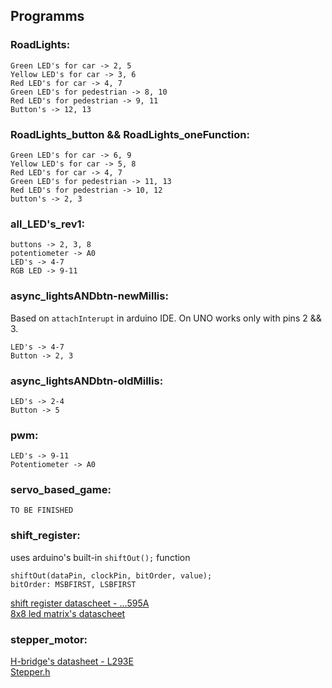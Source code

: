 ## Programms
### RoadLights:
```
Green LED's for car -> 2, 5
Yellow LED's for car -> 3, 6
Red LED's for car -> 4, 7
Green LED's for pedestrian -> 8, 10
Red LED's for pedestrian -> 9, 11
Button's -> 12, 13
```
### RoadLights_button && RoadLights_oneFunction:
```
Green LED's for car -> 6, 9
Yellow LED's for car -> 5, 8
Red LED's for car -> 4, 7
Green LED's for pedestrian -> 11, 13
Red LED's for pedestrian -> 10, 12
button's -> 2, 3
```
### all_LED's_rev1:
```
buttons -> 2, 3, 8
potentiometer -> A0
LED's -> 4-7
RGB LED -> 9-11
```
### async_lightsANDbtn-newMillis:
Based on ```attachInterupt``` in arduino IDE. On UNO works only with pins 2 && 3. 
```
LED's -> 4-7
Button -> 2, 3
```
### async_lightsANDbtn-oldMillis:
```
LED's -> 2-4
Button -> 5
```
### pwm:
```
LED's -> 9-11
Potentiometer -> A0
```
### servo_based_game:  
```TO BE FINISHED```
### shift_register:  
uses arduino's built-in ```shiftOut();``` function
```
shiftOut(dataPin, clockPin, bitOrder, value);
bitOrder: MSBFIRST, LSBFIRST
```
[shift register datascheet - ...595A](https://www.alldatasheet.com/datasheet-pdf/pdf/12192/ONSEMI/MC74HC595A.html)  
[8x8 led matrix's datascheet](https://components101.com/sites/default/files/component_datasheet/LED%20Matrix%20Datasheet.pdf)
### stepper_motor:    
[H-bridge's datasheet - L293E](https://pdf1.alldatasheet.com/datasheet-pdf/view/227655/STMICROELECTRONICS/L293E.html)  
[Stepper.h](https://www.arduino.cc/reference/en/libraries/stepper/) 

